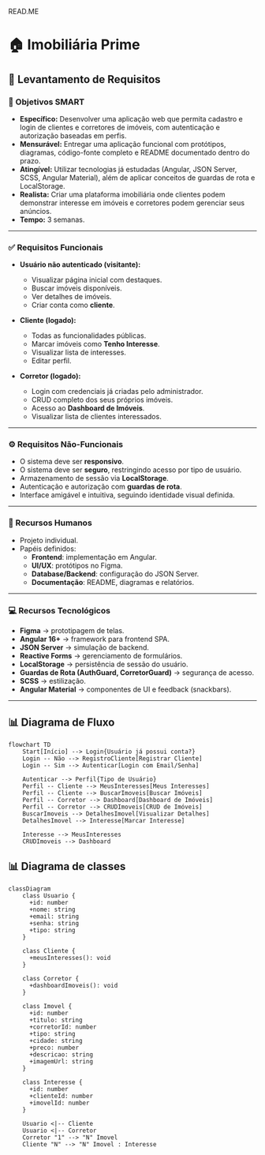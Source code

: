 READ.ME

# 🏠 Imobiliária Prime

## 📌 Levantamento de Requisitos

### 🎯 Objetivos SMART
- **Específico:** Desenvolver uma aplicação web que permita cadastro e login de clientes e corretores de imóveis, com autenticação e autorização baseadas em perfis.  
- **Mensurável:** Entregar uma aplicação funcional com protótipos, diagramas, código-fonte completo e README documentado dentro do prazo.  
- **Atingível:** Utilizar tecnologias já estudadas (Angular, JSON Server, SCSS, Angular Material), além de aplicar conceitos de guardas de rota e LocalStorage.  
- **Realista:** Criar uma plataforma imobiliária onde clientes podem demonstrar interesse em imóveis e corretores podem gerenciar seus anúncios.  
- **Tempo:** 3 semanas.  

---

### ✅ Requisitos Funcionais
- **Usuário não autenticado (visitante):**
  - Visualizar página inicial com destaques.  
  - Buscar imóveis disponíveis.  
  - Ver detalhes de imóveis.  
  - Criar conta como **cliente**.  

- **Cliente (logado):**
  - Todas as funcionalidades públicas.  
  - Marcar imóveis como **Tenho Interesse**.  
  - Visualizar lista de interesses.  
  - Editar perfil.  

- **Corretor (logado):**
  - Login com credenciais já criadas pelo administrador.  
  - CRUD completo dos seus próprios imóveis.  
  - Acesso ao **Dashboard de Imóveis**.  
  - Visualizar lista de clientes interessados.  

---

### ⚙️ Requisitos Não-Funcionais
- O sistema deve ser **responsivo**.  
- O sistema deve ser **seguro**, restringindo acesso por tipo de usuário.  
- Armazenamento de sessão via **LocalStorage**.  
- Autenticação e autorização com **guardas de rota**.  
- Interface amigável e intuitiva, seguindo identidade visual definida.  

---

### 👥 Recursos Humanos
- Projeto individual.
- Papéis definidos:
  - **Frontend**: implementação em Angular.  
  - **UI/UX**: protótipos no Figma.  
  - **Database/Backend**: configuração do JSON Server.  
  - **Documentação**: README, diagramas e relatórios.  

---

### 💻 Recursos Tecnológicos
- **Figma** → prototipagem de telas.  
- **Angular 16+** → framework para frontend SPA.  
- **JSON Server** → simulação de backend.  
- **Reactive Forms** → gerenciamento de formulários.  
- **LocalStorage** → persistência de sessão do usuário.  
- **Guardas de Rota (AuthGuard, CorretorGuard)** → segurança de acesso.  
- **SCSS** → estilização.  
- **Angular Material** → componentes de UI e feedback (snackbars).  

---

## 📊 Diagrama de Fluxo

```mermaid
flowchart TD
    Start[Início] --> Login{Usuário já possui conta?}
    Login -- Não --> RegistroCliente[Registrar Cliente]
    Login -- Sim --> Autenticar[Login com Email/Senha]

    Autenticar --> Perfil{Tipo de Usuário}
    Perfil -- Cliente --> MeusInteresses[Meus Interesses]
    Perfil -- Cliente --> BuscarImoveis[Buscar Imóveis]
    Perfil -- Corretor --> Dashboard[Dashboard de Imóveis]
    Perfil -- Corretor --> CRUDImoveis[CRUD de Imóveis]
    BuscarImoveis --> DetalhesImovel[Visualizar Detalhes]
    DetalhesImovel --> Interesse[Marcar Interesse]

    Interesse --> MeusInteresses
    CRUDImoveis --> Dashboard

```

## 📊 Diagrama de classes 

```mermaid
classDiagram
    class Usuario {
      +id: number
      +nome: string
      +email: string
      +senha: string
      +tipo: string
    }

    class Cliente {
      +meusInteresses(): void
    }

    class Corretor {
      +dashboardImoveis(): void
    }

    class Imovel {
      +id: number
      +titulo: string
      +corretorId: number
      +tipo: string
      +cidade: string
      +preco: number
      +descricao: string
      +imagemUrl: string
    }

    class Interesse {
      +id: number
      +clienteId: number
      +imovelId: number
    }

    Usuario <|-- Cliente
    Usuario <|-- Corretor
    Corretor "1" --> "N" Imovel
    Cliente "N" --> "N" Imovel : Interesse

```
